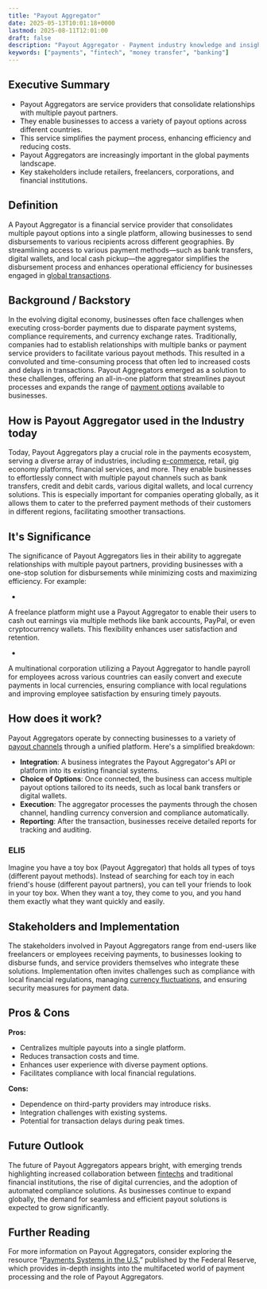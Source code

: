 ```yaml
---
title: "Payout Aggregator"
date: 2025-05-13T10:01:18+0000
lastmod: 2025-08-11T12:01:00
draft: false
description: "Payout Aggregator - Payment industry knowledge and insights"
keywords: ["payments", "fintech", "money transfer", "banking"]
---
```


## Executive Summary

- Payout Aggregators are service providers that consolidate relationships with multiple payout partners.
- They enable businesses to access a variety of payout options across different countries.
- This service simplifies the payment process, enhancing efficiency and reducing costs.
- Payout Aggregators are increasingly important in the global payments landscape.
- Key stakeholders include retailers, freelancers, corporations, and financial institutions.

## Definition 
A Payout Aggregator is a financial service provider that consolidates multiple payout options into a single platform, allowing businesses to send disbursements to various recipients across different geographies. By streamlining access to various payment methods—such as bank transfers, digital wallets, and local cash pickup—the aggregator simplifies the disbursement process and enhances operational efficiency for businesses engaged in [global transactions](https://faisalkhanllc.xyz/resources/payments-wiki/c/cross-border-payments/).

## Background / Backstory 
In the evolving digital economy, businesses often face challenges when executing cross-border payments due to disparate payment systems, compliance requirements, and currency exchange rates. Traditionally, companies had to establish relationships with multiple banks or payment service providers to facilitate various payout methods. This resulted in a convoluted and time-consuming process that often led to increased costs and delays in transactions. Payout Aggregators emerged as a solution to these challenges, offering an all-in-one platform that streamlines payout processes and expands the range of [payment options](https://faisalkhanllc.xyz/resources/payments-wiki/a/alternative-payment-methods-apms/) available to businesses.

## How is Payout Aggregator used in the Industry today
Today, Payout Aggregators play a crucial role in the payments ecosystem, serving a diverse array of industries, including [e-commerce](https://faisalkhanllc.xyz/resources/payments-wiki/e/e-commerce/), retail, gig economy platforms, financial services, and more. They enable businesses to effortlessly connect with multiple payout channels such as bank transfers, credit and debit cards, various digital wallets, and local currency solutions. This is especially important for companies operating globally, as it allows them to cater to the preferred payment methods of their customers in different regions, facilitating smoother transactions.

## It's Significance
The significance of Payout Aggregators lies in their ability to aggregate relationships with multiple payout partners, providing businesses with a one-stop solution for disbursements while minimizing costs and maximizing efficiency. For example:

- 
A freelance platform might use a Payout Aggregator to enable their users to cash out earnings via multiple methods like bank accounts, PayPal, or even cryptocurrency wallets. This flexibility enhances user satisfaction and retention.

- 
A multinational corporation utilizing a Payout Aggregator to handle payroll for employees across various countries can easily convert and execute payments in local currencies, ensuring compliance with local regulations and improving employee satisfaction by ensuring timely payouts.

## How does it work?
Payout Aggregators operate by connecting businesses to a variety of [payout channels](https://faisalkhanllc.xyz/resources/payments-wiki/p/payout-partner-options-2/) through a unified platform. Here's a simplified breakdown:

- **Integration**: A business integrates the Payout Aggregator's API or platform into its existing financial systems.
- **Choice of Options**: Once connected, the business can access multiple payout options tailored to its needs, such as local bank transfers or digital wallets.
- **Execution**: The aggregator processes the payments through the chosen channel, handling currency conversion and compliance automatically.
- **Reporting**: After the transaction, businesses receive detailed reports for tracking and auditing.

### ELI5
Imagine you have a toy box (Payout Aggregator) that holds all types of toys (different payout methods). Instead of searching for each toy in each friend's house (different payout partners), you can tell your friends to look in your toy box. When they want a toy, they come to you, and you hand them exactly what they want quickly and easily.

## Stakeholders and Implementation
The stakeholders involved in Payout Aggregators range from end-users like freelancers or employees receiving payments, to businesses looking to disburse funds, and service providers themselves who integrate these solutions. Implementation often invites challenges such as compliance with local financial regulations, managing [currency fluctuations](https://faisalkhanllc.xyz/resources/payments-wiki/c/currency-fluctuations/), and ensuring security measures for payment data.

## Pros & Cons
**Pros:**

- Centralizes multiple payouts into a single platform.
- Reduces transaction costs and time.
- Enhances user experience with diverse payment options.
- Facilitates compliance with local financial regulations.

**Cons:**

- Dependence on third-party providers may introduce risks.
- Integration challenges with existing systems.
- Potential for transaction delays during peak times.

## Future Outlook
The future of Payout Aggregators appears bright, with emerging trends highlighting increased collaboration between [fintechs](https://faisalkhanllc.xyz/resources/payments-wiki/f/fintech/) and traditional financial institutions, the rise of digital currencies, and the adoption of automated compliance solutions. As businesses continue to expand globally, the demand for seamless and efficient payout solutions is expected to grow significantly.

## Further Reading
For more information on Payout Aggregators, consider exploring the resource “[Payments Systems in the U.S.](https://www.federalreserve.gov/paymentsystems.htm)” published by the Federal Reserve, which provides in-depth insights into the multifaceted world of payment processing and the role of Payout Aggregators.